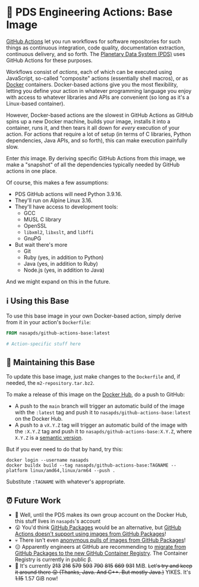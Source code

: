 # 🌄 PDS Engineering Actions: Base Image


[GitHub Actions](https://github.com/features/actions) let you run workflows for software repositories for such things as continuous integration, code quality, documentation extraction, continuous delivery, and so forth. The [Planetary Data System (PDS)](https://pds.nasa.gov/) uses GitHub Actions for these purposes.

Workflows consist of _actions_, each of which can be executed using JavaScript, so-called "composite" actions (essentially shell macros), or as [Docker](https://www.docker.com/) containers. Docker-based actions give you the most flexibility, letting you define your action in whatever programming language you enjoy with access to whatever libraries and APIs are convenient (so long as it's a Linux-based container).

However, Docker-based actions are the slowest in GitHub Actions as GitHub spins up a new Docker machine, builds your image, installs it into a container, runs it, and then tears it all down for _every_ execution of your action. For actions that require a lot of setup (in terms of C libraries, Python dependencies, Java APIs, and so forth), this can make execution painfully slow.

Enter _this_ image. By deriving specific GitHub Actions from _this_ image, we make a "snapshot" of all the dependencies typically needed by GitHub actions in one place.

Of course, this makes a few assumptions:

- PDS GitHub actions will need Python 3.9.16.
- They'll run on Alpine Linux 3.16.
- They'll have access to development tools:
  - GCC
  - MUSL C library
  - OpenSSL
  - `libxml2`, `libxslt`, and `libffi`
  - GnuPG
- But wait there's more
  - Git
  - Ruby (yes, in addition to Python)
  - Java (yes, in addition to Ruby)
  - Node.js (yes, in addition to Java)

And we might expand on this in the future.


## ℹ️ Using this Base

To use this base image in your own Docker-based action, simply derive from it in your action's `Dockerfile`:

```Dockerfile
FROM nasapds/github-actions-base:latest

# Action-specific stuff here
```


## 🔧 Maintaining this Base

To update this base image, just make changes to the `Dockerfile` and, if needed, the `m2-repository.tar.bz2`.

To make a release of this image on the [Docker Hub](https://hub.docker.com/), do a push to GitHub:

- A push to the `main` branch will trigger an automatic build of the image with the `:latest` tag and push it to `nasapds/github-actions-base:latest` on the Docker Hub.
- A push to a `vX.Y.Z` tag will trigger an automatic build of the image with the `:X.Y.Z` tag and push it to `nasapds/github-actions-base:X.Y.Z`, where `X.Y.Z` is a [semantic version](https://www.semver.org/).

But if you ever need to do that by hand, try this:

```console
docker login --username nasapds
docker buildx build --tag nasapds/github-actions-base:TAGNAME --platform linux/amd64,linux/arm64 --push .
```

Substitute `:TAGNAME` with whatever's appropriate.


## ⏰ Future Work

- 🤡 Well, until the PDS makes its own group account on the Docker Hub, this stuff lives in `nasapds`'s account
- 😮 You'd think [GitHub Packages](https://github.com/features/packages) would be an alternative, but [GitHub Actions doesn't support using images from GitHub Packages](https://github.community/t/use-docker-image-from-github-packages-as-container/118709)!
- 💀 There isn't even [anonymous pulls of images from GitHub Packages](https://github.community/t/make-it-possible-to-pull-docker-images-anonymously-from-github-package-registry/16677)!
- 😑 Apparently engineers at GitHub are recommending to [migrate from GitHub Packages to the new GitHub Container Registry](https://docs.github.com/en/packages/getting-started-with-github-container-registry/migrating-to-github-container-registry-for-docker-images). The Container Registry is currently in public β.
- 💽 It's currently ~~213~~ ~~216~~ ~~579~~ ~~593~~ ~~790~~ ~~815~~ ~~669~~ ~~931~~
 MiB. ~~Let's try and keep it around there 😲 (Thanks, Java. And C++. But mostly Java.)~~ YIKES. It's ~~1.15~~ 1.57 GiB now!
 
